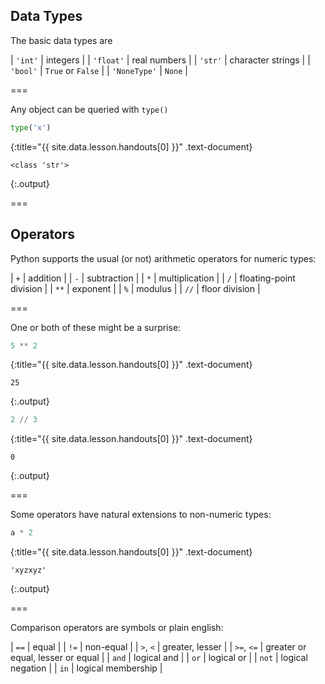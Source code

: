 ---
---

## Data Types

The basic data types are

| `'int'`      | integers            |
| `'float'`    | real numbers        |
| `'str'`      | character strings   |
| `'bool'`     | `True` or `False`   |
| `'NoneType'` | `None`              |

===

Any object can be queried with `type()` 



~~~python
type('x')
~~~
{:title="{{ site.data.lesson.handouts[0] }}" .text-document}


~~~
<class 'str'>
~~~
{:.output}


===

## Operators

Python supports the usual (or not) arithmetic operators for numeric types:

| `+`  | addition                |
| `-`  | subtraction             |
| `*`  | multiplication          |
| `/`  | floating-point division |
| `**` | exponent                |
| `%`  | modulus                 |
| `//` | floor division          |

===

One or both of these might be a surprise:



~~~python
5 ** 2
~~~
{:title="{{ site.data.lesson.handouts[0] }}" .text-document}


~~~
25
~~~
{:.output}




~~~python
2 // 3
~~~
{:title="{{ site.data.lesson.handouts[0] }}" .text-document}


~~~
0
~~~
{:.output}


===

Some operators have natural extensions to non-numeric types:



~~~python
a * 2
~~~
{:title="{{ site.data.lesson.handouts[0] }}" .text-document}


~~~
'xyzxyz'
~~~
{:.output}


===

Comparison operators are symbols or plain english:

| `==`       | equal                             |
| `!=`       | non-equal                         |
| `>`, `<`   | greater, lesser                   |
| `>=`, `<=` | greater or equal, lesser or equal |
| `and`      | logical and                       |
| `or`       | logical or                        |
| `not`      | logical negation                  |
| `in`       | logical membership                |
